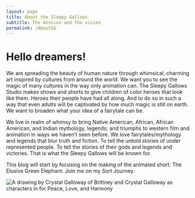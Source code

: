 ```yaml
---
layout: page
title: About the Sleepy Gallows
subtitle: The mission and the vision
permalink: /AboutSG
---
```


# Hello dreamers!

We are spreading the beauty of human nature through whimsical, charming art inspired by cultures from around the world. We want you to see the magic of many cultures in the way only animation can. The Sleepy Gallows Studio makes shows and shorts to give children of color heroes that look like them. Heroes their people have had all along. And to do so in such a way that even adults will be captivated by how much magic is still on earth. We want to broaden what your idea of a fairytale can be.

We live in realm of whimsy to bring Native American, African, African American, and Indian mythology, legends; and triumphs to western film and animation in ways we haven’t seen before. We love fairytales/mythology and legends that blur truth and fiction. To tell the untold stories of under represented people. To tell the stories of their gods and legends and victories. That is what the Sleepy Gallows will be known for.

This blog will start by focusing on the making of the animated short: The Elusive Green Elephant. Join me on my Sort Journey.

<img src="{{ 'assets/img/brit-mio.PNG' | relative_url }}" alt="A drawing by Crystal Galloway of Brittney and Crystal Galloway as characters in for Peace, Love, and Harmony" />